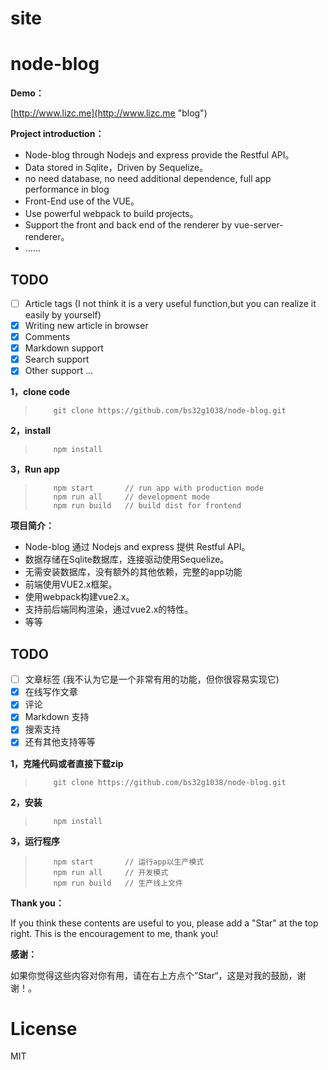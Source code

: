 # site
# node-blog

**Demo：**

[http://www.lizc.me](http://www.lizc.me "blog")

**Project introduction：**

* Node-blog through Nodejs and express provide the Restful API。
* Data stored in Sqlite，Driven by Sequelize。
* no need database, no need additional dependence, full app performance in blog
* Front-End use of the VUE。
* Use powerful webpack to build projects。
* Support the front and back end of the renderer by vue-server-renderer。
* ......

## TODO
- [ ] Article tags (I not  think it is a very useful function,but you can realize it easily by yourself) 
- [x] Writing new article in browser
- [x] Comments
- [x] Markdown support
- [x] Search support
- [x] Other support ...

**1，clone code**

>         git clone https://github.com/bs32g1038/node-blog.git

**2，install**

>         npm install

**3，Run app**
>         npm start       // run app with production mode
>         npm run all     // development mode
>         npm run build   // build dist for frontend
        
**项目简介：**

* Node-blog 通过 Nodejs and express 提供 Restful API。
* 数据存储在Sqlite数据库，连接驱动使用Sequelize。
* 无需安装数据库，没有额外的其他依赖，完整的app功能
* 前端使用VUE2.x框架。
* 使用webpack构建vue2.x。
* 支持前后端同构渲染，通过vue2.x的特性。
* 等等

## TODO
- [ ] 文章标签 (我不认为它是一个非常有用的功能，但你很容易实现它) 
- [x] 在线写作文章
- [x] 评论
- [x] Markdown 支持
- [x] 搜索支持
- [x] 还有其他支持等等

**1，克隆代码或者直接下载zip**

>         git clone https://github.com/bs32g1038/node-blog.git

**2，安装**

>         npm install

**3，运行程序**

>         npm start       // 运行app以生产模式
>         npm run all     // 开发模式
>         npm run build   // 生产线上文件

**Thank you：**

If you think these contents are useful to you, please add a "Star" at the top right. This is the encouragement to me, thank you!

**感谢：**

如果你觉得这些内容对你有用，请在右上方点个”Star“，这是对我的鼓励，谢谢！。

# License
MIT